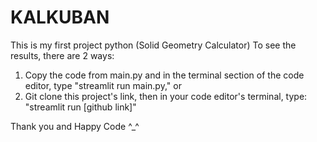 # KALKUBAN
This is my first project python (Solid Geometry Calculator)
To see the results, there are 2 ways:
1. Copy the code from main.py and in the terminal section of the code editor, type "streamlit run main.py," or
2. Git clone this project's link, then in your code editor's terminal, type: "streamlit run [github link]"

Thank you and Happy Code ^_^
